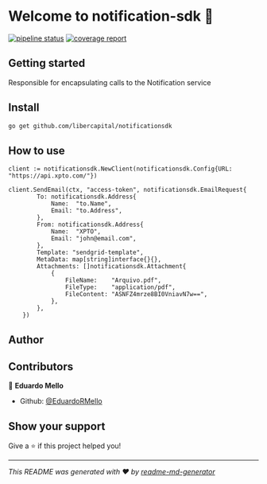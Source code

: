 # Welcome to notification-sdk 👋

[![pipeline status](https://gitlab.com/bavatech/architecture/software/libs/go-modules/notificationsdk/badges/main/pipeline.svg)](https://gitlab.com/bavatech/architecture/software/libs/go-modules/notificationsdk/-/commits/main) [![coverage report](https://gitlab.com/bavatech/architecture/software/libs/go-modules/notificationsdk/badges/main/coverage.svg)](https://gitlab.com/bavatech/architecture/software/libs/go-modules/notificationsdk/-/commits/main)

## Getting started

Responsible for encapsulating calls to the Notification service

## Install

```bash
go get github.com/libercapital/notificationsdk
```

## How to use

```golang
client := notificationsdk.NewClient(notificationsdk.Config{URL: "https://api.xpto.com/"})

client.SendEmail(ctx, "access-token", notificationsdk.EmailRequest{
		To: notificationsdk.Address{
			Name:  "to.Name",
			Email: "to.Address",
		},
		From: notificationsdk.Address{
			Name:  "XPTO",
			Email: "john@email.com",
		},
		Template: "sendgrid-template",
		MetaData: map[string]interface{}{},
		Attachments: []notificationsdk.Attachment{
			{
				FileName:    "Arquivo.pdf",
				FileType:    "application/pdf",
				FileContent: "ASNFZ4mrze8BI0VniavN7w==",
			},
		},
	})
```

## Author

## Contributors

👤 **Eduardo Mello**

- Github: [@EduardoRMello](https://github.com/EduardoRMello)

## Show your support

Give a ⭐️ if this project helped you!

---

_This README was generated with ❤️ by [readme-md-generator](https://github.com/kefranabg/readme-md-generator)_
